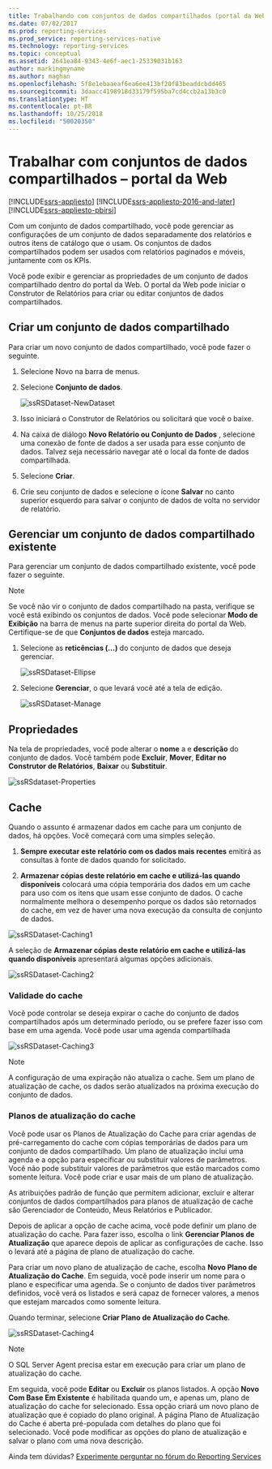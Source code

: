 ```yaml
---
title: Trabalhando com conjuntos de dados compartilhados (portal da Web) | Microsoft Docs
ms.date: 07/02/2017
ms.prod: reporting-services
ms.prod_service: reporting-services-native
ms.technology: reporting-services
ms.topic: conceptual
ms.assetid: 2641ea84-9343-4e6f-aec1-25339031b163
author: markingmyname
ms.author: maghan
ms.openlocfilehash: 5f8e1ebaaeaf6ea6ee413bf20f83beaddcbdd465
ms.sourcegitcommit: 3daacc4198918d33179f595ba7cd4ccb2a13b3c0
ms.translationtype: HT
ms.contentlocale: pt-BR
ms.lasthandoff: 10/25/2018
ms.locfileid: "50020350"
---
```

# <a name="work-with-shared-datasets---web-portal"></a>Trabalhar com conjuntos de dados compartilhados – portal da Web

[!INCLUDE[ssrs-appliesto](../includes/ssrs-appliesto.md)] [!INCLUDE[ssrs-appliesto-2016-and-later](../includes/ssrs-appliesto-2016-and-later.md)] [!INCLUDE[ssrs-appliesto-pbirsi](../includes/ssrs-appliesto-pbirs.md)]

Com um conjunto de dados compartilhado, você pode gerenciar as configurações de um conjunto de dados separadamente dos relatórios e outros itens de catálogo que o usam. Os conjuntos de dados compartilhados podem ser usados com relatórios paginados e móveis, juntamente com os KPIs.

Você pode exibir e gerenciar as propriedades de um conjunto de dados compartilhado dentro do portal da Web. O portal da Web pode iniciar o Construtor de Relatórios para criar ou editar conjuntos de dados compartilhados.

## <a name="create-a-shared-dataset"></a>Criar um conjunto de dados compartilhado
  
Para criar um novo conjunto de dados compartilhado, você pode fazer o seguinte.  
  
1.  Selecione Novo na barra de menus.  
  
2.  Selecione **Conjunto de dados**.  
  
    ![ssRSDataset-NewDataset](../reporting-services/media/ssrsdataset-newdataset.png)  
  
3.  Isso iniciará o Construtor de Relatórios ou solicitará que você o baixe.  
  
4.  Na caixa de diálogo **Novo Relatório ou Conjunto de Dados** , selecione uma conexão de fonte de dados a ser usada para esse conjunto de dados. Talvez seja necessário navegar até o local da fonte de dados compartilhada.  
  
5.  Selecione **Criar**.  
  
6.  Crie seu conjunto de dados e selecione o ícone **Salvar** no canto superior esquerdo para salvar o conjunto de dados de volta no servidor de relatório.  
  
## <a name="manage-an-existing-shared-dataset"></a>Gerenciar um conjunto de dados compartilhado existente
  
Para gerenciar um conjunto de dados compartilhado existente, você pode fazer o seguinte.  
  
> [!NOTE]
> Se você não vir o conjunto de dados compartilhado na pasta, verifique se você está exibindo os conjuntos de dados. Você pode selecionar **Modo de Exibição** na barra de menus na parte superior direita do portal da Web. Certifique-se de que **Conjuntos de dados** esteja marcado.  
  
1.  Selecione as **reticências (...)** do conjunto de dados que deseja gerenciar.  
  
    ![ssRSDataset-Ellipse](../reporting-services/media/ssrsdataset-ellipse.png)  
  
2.  Selecione **Gerenciar**, o que levará você até a tela de edição.  
  
    ![ssRSDataset-Manage](../reporting-services/media/ssrsdataset-manage.png)  
  
## <a name="properties"></a>Propriedades
  
Na tela de propriedades, você pode alterar o **nome** a e **descrição** do conjunto de dados. Você também pode **Excluir**, **Mover**, **Editar no Construtor de Relatórios**, **Baixar** ou **Substituir**.  
  
![ssRSdataset-Properties](../reporting-services/media/ssrsdataset-properties.png)  
  
## <a name="caching"></a>Cache
  
Quando o assunto é armazenar dados em cache para um conjunto de dados, há opções. Você começará com uma simples seleção.  
  
1.  **Sempre executar este relatório com os dados mais recentes** emitirá as consultas à fonte de dados quando for solicitado.  
  
2.  **Armazenar cópias deste relatório em cache e utilizá-las quando disponíveis** colocará uma cópia temporária dos dados em um cache para uso com os itens que usam esse conjunto de dados. O cache normalmente melhora o desempenho porque os dados são retornados do cache, em vez de haver uma nova execução da consulta de conjunto de dados.  
  
![ssRSDataset-Caching1](../reporting-services/media/ssrsdataset-caching1.png)  
  
A seleção de **Armazenar cópias deste relatório em cache e utilizá-las quando disponíveis** apresentará algumas opções adicionais.  
  
![ssRSDataset-Caching2](../reporting-services/media/ssrsdataset-caching2.png)  
  
### <a name="cache-expiration"></a>Validade do cache  
  
Você pode controlar se deseja expirar o cache do conjunto de dados compartilhados após um determinado período, ou se prefere fazer isso com base em uma agenda. Você pode usar uma agenda compartilhada  
  
![ssRSDataset-Caching3](../reporting-services/media/ssrsdataset-caching3.png)  
  
> [!NOTE]
> A configuração de uma expiração não atualiza o cache. Sem um plano de atualização de cache, os dados serão atualizados na próxima execução do conjunto de dados.  
  
### <a name="cache-refresh-plans"></a>Planos de atualização do cache  
  
Você pode usar os Planos de Atualização do Cache para criar agendas de pré-carregamento do cache com cópias temporárias de dados para um conjunto de dados compartilhado. Um plano de atualização inclui uma agenda e a opção para especificar ou substituir valores de parâmetros. Você não pode substituir valores de parâmetros que estão marcados como somente leitura. Você pode criar e usar mais de um plano de atualização.   
  
As atribuições padrão de função que permitem adicionar, excluir e alterar conjuntos de dados compartilhados para planos de atualização de cache são Gerenciador de Conteúdo, Meus Relatórios e Publicador.  
  
Depois de aplicar a opção de cache acima, você pode definir um plano de atualização do cache. Para fazer isso, escolha o link **Gerenciar Planos de Atualização** que aparece depois de aplicar as configurações de cache. Isso o levará até a página de plano de atualização do cache.   
  
Para criar um novo plano de atualização de cache, escolha **Novo Plano de Atualização do Cache**. Em seguida, você pode inserir um nome para o plano e especificar uma agenda. Se o conjunto de dados tiver parâmetros definidos, você verá os listados e será capaz de fornecer valores, a menos que estejam marcados como somente leitura.  
  
Quando terminar, selecione **Criar Plano de Atualização do Cache**.  
  
![ssRSDataset-Caching4](../reporting-services/media/ssrsdataset-caching4.png)  
  
> [!NOTE]
> O SQL Server Agent precisa estar em execução para criar um plano de atualização do cache.  
  
Em seguida, você pode **Editar** ou **Excluir** os planos listados. A opção **Novo Com Base Em Existente** é habilitada quando um, e apenas um, plano de atualização do cache for selecionado. Essa opção criará um novo plano de atualização que é copiado do plano original. A página Plano de Atualização do Cache é aberta pré-populada com detalhes do plano que foi selecionado. Você pode modificar as opções do plano de atualização e salvar o plano com uma nova descrição.  

Ainda tem dúvidas? [Experimente perguntar no fórum do Reporting Services](https://go.microsoft.com/fwlink/?LinkId=620231)
